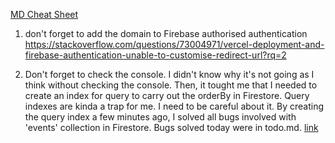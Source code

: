 [MD Cheat Sheet](https://www.markdownguide.org/cheat-sheet/#basic-syntax)

1. don't forget to add the domain to Firebase authorised authentication
https://stackoverflow.com/questions/73004971/vercel-deployment-and-firebase-authentication-unable-to-customise-redirect-url?rq=2

2. Don't forget to check the console. I didn't know why it's not going as I think without checking the console. Then, it tought me that I needed to create an index for query to carry out the orderBy in Firestore. Query indexes are kinda a trap for me. I need to be careful about it. By creating the query index a few minutes ago, I solved all bugs involved with 'events' collection in Firestore. Bugs solved today were in todo.md. [link](/todo.md)


